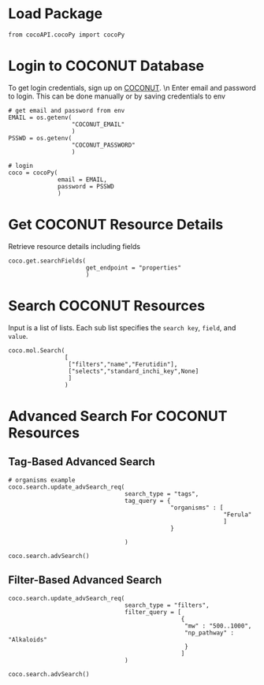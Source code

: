 # Load Package
```
from cocoAPI.cocoPy import cocoPy
```

# Login to COCONUT Database
To get login credentials, sign up on [COCONUT](https://coconut.naturalproducts.net/login).  \n
Enter email and password to login.
This can be done manually or by saving credentials to env
```
# get email and password from env 
EMAIL = os.getenv(
                  "COCONUT_EMAIL"
                  )
PSSWD = os.getenv(
                  "COCONUT_PASSWORD"
                  )

# login
coco = cocoPy(
              email = EMAIL,
              password = PSSWD
              )
```


# Get COCONUT Resource Details
Retrieve resource details including fields
```
coco.get.searchFields(
                      get_endpoint = "properties"
                      )
```


# Search COCONUT Resources
Input is a list of lists. Each sub list specifies the `search key`, `field`, and `value`.
```
coco.mol.Search(
                [
                 ["filters","name","Ferutidin"],
                 ["selects","standard_inchi_key",None]
                 ]
                )
```


# Advanced Search For COCONUT Resources
## Tag-Based Advanced Search 
```
# organisms example
coco.search.update_advSearch_req(
                                 search_type = "tags",
                                 tag_query = {
                                              "organisms" : [
                                                             "Ferula"
                                                             ]
                                              }
            
                                 )

coco.search.advSearch()
```


## Filter-Based Advanced Search
```
coco.search.update_advSearch_req(
                                 search_type = "filters",
                                 filter_query = [
                                                 {
                                                  "mw" : "500..1000",
                                                  "np_pathway" : "Alkaloids"
                                                  }
                                                 ]
                                 )

coco.search.advSearch()
```
